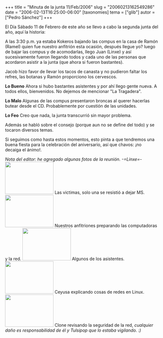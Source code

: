 +++
title = "Minuta de la junta 11/Feb/2006"
slug = "20060213162549286"
date = "2006-02-13T16:25:00-06:00"
[taxonomies]
tema = ["glib"]
autor = ["Pedro Sánchez"]
+++

El Día Sábado 11 de Febrero de este año se llevo a cabo la segunda junta
del año, aquí la historia:

A las 3:30 p.m. ya estaba Kokeros bajando las compus en la casa de Ramón
(Ramel) quien fue nuestro anfitrión esta ocasión, después llegue yo?
luego de bajar las compus y de acomodarlas, llego Juan (Linxe) y así
sucesivamente fueron llegando todos y cada uno de las personas que
acordaron asistir a la junta (que ahora si fueron bastantes).

Jacob hizo favor de llevar los tacos de canasta y no pudieron faltar los
refres, las botanas y Ramón proporciono los cervescos.

<!-- more -->
**Lo Bueno**
Ahora si hubo bastantes asistentes y por ahí llego gente nueva. A todos
ellos, bienvenidos. No dejemos de mencionar "La Tragadera".

**Lo Malo**
Algunas de las compus presentaron broncas al querer hacerlas butear
desde el CD. Probablemente por cuestión de las unidades.

**Lo Feo**
Creo que nada, la junta transcurrió sin mayor problema.

Además se habló sobre el consejo (porque aun no se define del todo) y se
tocaron diversos temas.

Si seguimos como hasta estos momentos, esto pinta a que tendremos una
buena fiesta para la celebración del aniversario, así que chavos: ¡no
decaiga el ánimo!.

*Nota del editor: he agregado algunas fotos de la reunión. -=Linxe=-*
<img src="http://glib.org.mx/images/articles/20060213162549286_1.jpg"
width="159" height="106" />
Las victimas, solo una se resistió a dejar MS.
<img src="http://glib.org.mx/images/articles/20060213162549286_2.jpg"
width="159" height="106" />
Nuestros anfitriones preparando las computadoras y la red.
<img src="http://glib.org.mx/images/articles/20060213162549286_3.jpg"
width="159" height="106" />
Algunos de los asistentes.
<img src="http://glib.org.mx/images/articles/20060213162549286_4.jpg"
width="159" height="106" />
Ceyusa explicando cosas de redes en Linux.
<img src="http://glib.org.mx/images/articles/20060213162549286_5.jpg"
width="159" height="106" />
Clone revisando la seguridad de la red, *cualquier daño es
responsabilidad de él y Tulsipop que lo estaba vigilando. :)*

